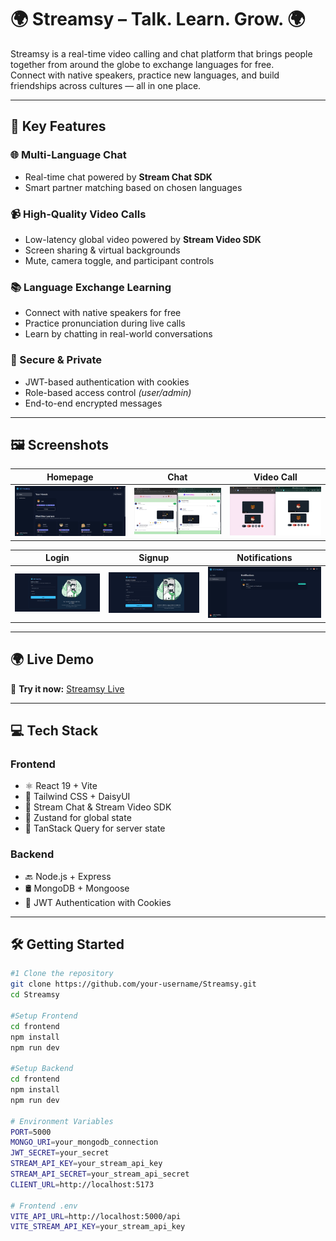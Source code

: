 # 🌍 Streamsy – Talk. Learn. Grow. 🌍

Streamsy is a real-time video calling and chat platform that brings people together from around the globe to exchange languages for free.  
Connect with native speakers, practice new languages, and build friendships across cultures — all in one place.

---

## 🚀 Key Features

### 🌐 Multi-Language Chat
- Real-time chat powered by **Stream Chat SDK**
- Smart partner matching based on chosen languages

### 📹 High-Quality Video Calls
- Low-latency global video powered by **Stream Video SDK**
- Screen sharing & virtual backgrounds
- Mute, camera toggle, and participant controls

### 📚 Language Exchange Learning
- Connect with native speakers for free
- Practice pronunciation during live calls
- Learn by chatting in real-world conversations

### 🔐 Secure & Private
- JWT-based authentication with cookies
- Role-based access control *(user/admin)*
- End-to-end encrypted messages

---

## 🖼️ Screenshots

| Homepage | Chat | Video Call |
|----------|------|------------|
| ![Homepage](./screenshots/home.png) | ![Chat](./screenshots/chats.png) | ![Video Call](./screenshots/videoCall.png) |

| Login | Signup | Notifications |
|-------|--------|---------|
| ![Login](./screenshots/login.png) | ![Signup](./screenshots/signup.png) | ![Notifications](./screenshots/notification.png) |

---

## 🌍 Live Demo
🚀 **Try it now:** [Streamsy Live](https://streamsyapp.onrender.com)

---

## 💻 Tech Stack

### **Frontend**
- ⚛️ React 19 + Vite
- 💅 Tailwind CSS + DaisyUI
- 💬 Stream Chat & Stream Video SDK
- 🧠 Zustand for global state
- 🔄 TanStack Query for server state

### **Backend**
- 🔙 Node.js + Express
- 🛢️ MongoDB + Mongoose
- 🔐 JWT Authentication with Cookies


---

## 🛠️ Getting Started

```bash
#1️ Clone the repository
git clone https://github.com/your-username/Streamsy.git
cd Streamsy

#Setup Frontend
cd frontend
npm install
npm run dev

#Setup Backend
cd frontend
npm install
npm run dev

# Environment Variables
PORT=5000
MONGO_URI=your_mongodb_connection
JWT_SECRET=your_secret
STREAM_API_KEY=your_stream_api_key
STREAM_API_SECRET=your_stream_api_secret
CLIENT_URL=http://localhost:5173

# Frontend .env
VITE_API_URL=http://localhost:5000/api
VITE_STREAM_API_KEY=your_stream_api_key


